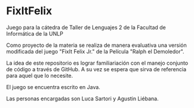 # FixItFelix
Juego para la cátedra de Taller de Lenguajes 2 de la Facultad de Informática de la  UNLP

Como proyecto de la materia se realiza de manera evaluativa una versión modificada del juego "FixIt Felix Jr."
de la Película "Ralph el Demoledor".

La idea de este repositorio es lograr familiariación con el manejo conjunto de código a través de GitHub.
A su vez se espera que sirva de referencia para aquel que lo necesite.

El juego se encuentra escrito en Java.

Las personas encargadas son Luca Sartori y Agustin Liébana.
